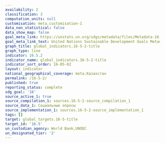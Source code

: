 ```yaml
---
availability: 2
classification: 3
computation_units: null
customisation: meta.customisation-1
data_non_statistical: false
data_show_map: false
goal_meta_link: https://unstats.un.org/sdgs/metadata/files/Metadata-16-05-02.pdf
goal_meta_link_text: United Nations Sustainable Development Goals Metadata (pdf 1361kB)
graph_title: global_indicators.16-5-2-title
graph_type: line
indicator: 16.5.2
indicator_name: global_indicators.16-5-2-title
indicator_sort_order: 16-05-02
layout: indicator
national_geographical_coverage: meta.Казахстан
permalink: /16-5-2/
published: true
reporting_status: complete
sdg_goal: '16'
source_active_1: true
source_compilation_1: sources.16-5-2-source_compilation_1
source_data_1: Социальные опросы
source_implementation_1: sources.16-5-2-source_implementation_1
tags: []
target: global_targets.16-5-title
target_id: '16.5'
un_custodian_agency: World Bank,UNODC
un_designated_tier: '2'
---
```

